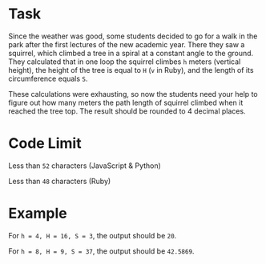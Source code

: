 <h1 id="task">Task</h1>
<p> Since the weather was good, some students decided to go for a walk in the park after the first lectures of the new academic year. There they saw a squirrel, which climbed a tree in a spiral at a constant angle to the ground. They calculated that in one loop the squirrel climbes <code>h</code> meters (vertical height), the height of the tree is equal to <code>H</code> (<code>v</code> in Ruby), and the length of its circumference equals <code>S</code>.</p>
<p> These calculations were exhausting, so now the students need your help to figure out how many meters the path length of squirrel climbed when it reached the tree top. The result should be rounded to 4 decimal places.</p>
<h1 id="code-limit">Code Limit</h1>
<p> Less than <code>52</code> characters (JavaScript &amp; Python) </p>
<p> Less than <code>48</code> characters (Ruby)</p>
<h1 id="example">Example</h1>
<p>  For <code>h = 4, H = 16, S = 3</code>, the output should be <code>20</code>.</p>
<p>  For <code>h = 8, H = 9, S = 37</code>, the output should be <code>42.5869</code>.</p>
